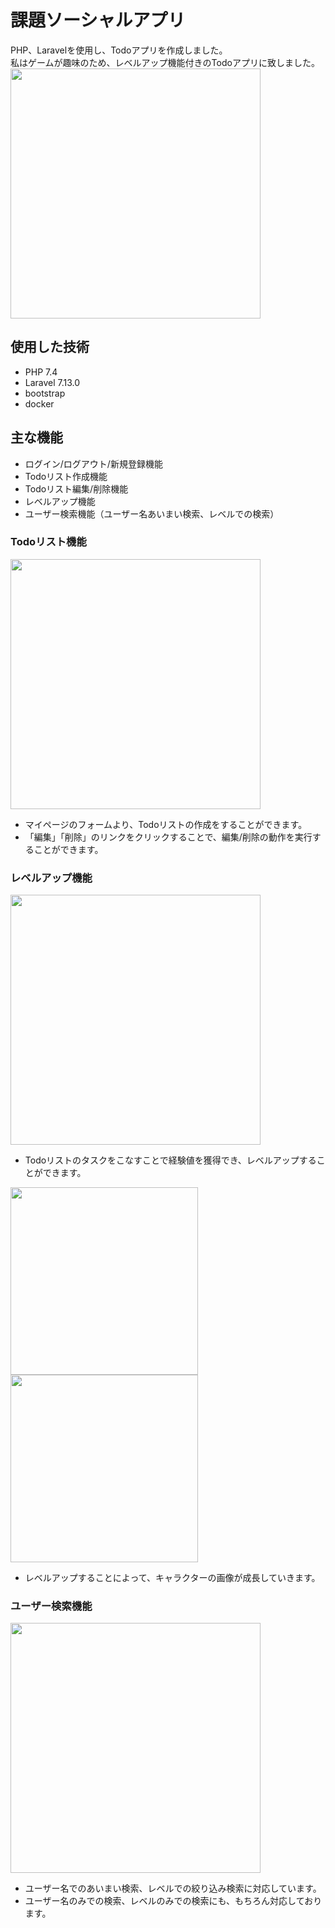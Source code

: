 # 課題ソーシャルアプリ
PHP、Laravelを使用し、Todoアプリを作成しました。  
私はゲームが趣味のため、レベルアップ機能付きのTodoアプリに致しました。  
<img src="https://i.gyazo.com/df696080efd44bb8211603863e684ee3.png" width="400"/>

## 使用した技術
- PHP 7.4
- Laravel 7.13.0
- bootstrap
- docker

## 主な機能
- ログイン/ログアウト/新規登録機能
- Todoリスト作成機能
- Todoリスト編集/削除機能
- レベルアップ機能
- ユーザー検索機能（ユーザー名あいまい検索、レベルでの検索）

### Todoリスト機能
<img src="https://i.gyazo.com/82a41785fd9e089998c1fedb30761c8f.png" width="400"/>  

- マイページのフォームより、Todoリストの作成をすることができます。
- 「編集」「削除」のリンクをクリックすることで、編集/削除の動作を実行することができます。

### レベルアップ機能
<img src="https://user-images.githubusercontent.com/60598776/83735547-7c0b4600-a68b-11ea-9876-374c6662dd30.jpg" width="400">  

- Todoリストのタスクをこなすことで経験値を獲得でき、レベルアップすることができます。

<img src="https://i.gyazo.com/2a18e86edfeb97cdca887c643306b12c.png" width="300"> <img src="https://i.gyazo.com/26cabf7ce82f6e4e1fec8333b0322185.png" width="300">  

- レベルアップすることによって、キャラクターの画像が成長していきます。

### ユーザー検索機能
<img src="https://i.gyazo.com/de54ce020d58b371bffe7cbfb58110c7.png" width="400">  

- ユーザー名でのあいまい検索、レベルでの絞り込み検索に対応しています。
- ユーザー名のみでの検索、レベルのみでの検索にも、もちろん対応しております。
